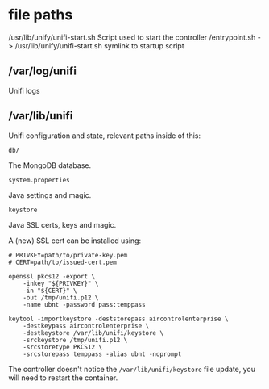 file paths
==========

/usr/lib/unify/unifi-start.sh						Script used to start the controller
/entrypoint.sh -> /usr/lib/unify/unifi-start.sh		symlink to startup script

/var/log/unifi
--------------

Unifi logs

/var/lib/unifi
--------------

Unifi configuration and state, relevant paths inside of this:

    db/

The MongoDB database.

    system.properties

Java settings and magic.

    keystore

Java SSL certs, keys and magic.

A (new) SSL cert can be installed using:

    # PRIVKEY=path/to/private-key.pem
	# CERT=path/to/issued-cert.pem

    openssl pkcs12 -export \
		-inkey "${PRIVKEY}" \
		-in "${CERT}" \
		-out /tmp/unifi.p12 \
		-name ubnt -password pass:temppass

    keytool -importkeystore -deststorepass aircontrolenterprise \
	    -destkeypass aircontrolenterprise \
		-destkeystore /var/lib/unifi/keystore \
		-srckeystore /tmp/unifi.p12 \
		-srcstoretype PKCS12 \
		-srcstorepass temppass -alias ubnt -noprompt

The controller doesn't notice the `/var/lib/unifi/keystore` file
update, you will need to restart the container.
